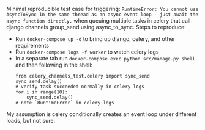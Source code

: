 Minimal reproducible test case for triggering: `RuntimeError: You cannot use AsyncToSync in the same thread as an async event loop - just await the async function directly.` when queuing multiple tasks in celery that call django channels group_send using async_to_sync. Steps to reproduce:

- Run `docker-compose up -d` to bring up django, celery, and other requirements
- Run `docker-compose logs -f worker` to watch celery logs
- In a separate tab run `docker-compose exec python src/manage.py shell` and then following in the shell:
    ```
    from celery_channels_test.celery import sync_send
    sync_send.delay()
    # verify task succeeded normally in celery logs
    for i in range(10):
        sync_send.delay()
    # note `RuntimeError` in celery logs
    ```

My assumption is celery conditionally creates an event loop under different loads, but not sure.
